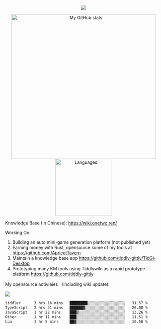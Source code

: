 <a href="https://github.com/linonetwo">
    <p align="center">
        <img src="https://github-profile-trophy.vercel.app/?username=linonetwo&column=7&theme=onedark"/>
    </p>
</a>
<a align="center" href="https://github.com/linonetwo">
  <p align="center">
    <img src="https://github-readme-stats.vercel.app/api?username=linonetwo&show_icons=true&count_private=true" alt="My GitHub stats" width="465"/>
    <img src="https://github-readme-stats.vercel.app/api/top-langs/?username=linonetwo&layout=compact&langs_count=10" alt="Languages" height="183">
  </p>
</a>

Knowledge Base (In Chinese): https://wiki.onetwo.ren/

Working On: 

1. Building an auto mini-game generation platform (not published yet)
1. Earning money with Rust, opensource some of my tools at https://github.com/ApricotTavern
1. Maintain a knowledge base app https://github.com/tiddly-gittly/TidGi-Desktop
1. Prototyping many KM tools using Tiddlywiki as a rapid prototype platform https://github.com/tiddly-gittly

My opensource activieies （including wiki update):

![](https://visitor-badge.glitch.me/badge?page_id=linonetwo.linonetwo)

<!--START_SECTION:waka-->

```txt
tiddler      3 hrs 16 mins   ████████░░░░░░░░░░░░░░░░░   31.57 %
TypeScript   2 hrs 41 mins   ██████▓░░░░░░░░░░░░░░░░░░   26.08 %
JavaScript   1 hr 22 mins    ███▒░░░░░░░░░░░░░░░░░░░░░   13.26 %
Other        1 hr 11 mins    ███░░░░░░░░░░░░░░░░░░░░░░   11.51 %
Lua          1 hr 5 mins     ██▓░░░░░░░░░░░░░░░░░░░░░░   10.50 %
```

<!--END_SECTION:waka-->
